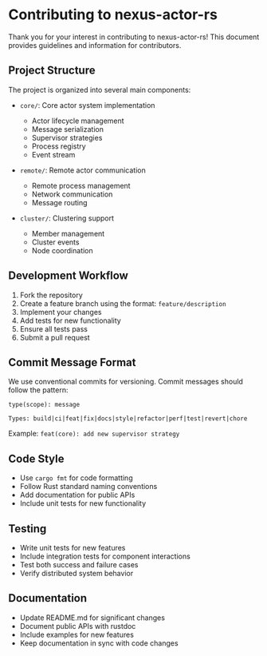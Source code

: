 # Contributing to nexus-actor-rs

Thank you for your interest in contributing to nexus-actor-rs! This document provides guidelines and information for contributors.

## Project Structure

The project is organized into several main components:

- `core/`: Core actor system implementation
  - Actor lifecycle management
  - Message serialization
  - Supervisor strategies
  - Process registry
  - Event stream
  
- `remote/`: Remote actor communication
  - Remote process management
  - Network communication
  - Message routing

- `cluster/`: Clustering support
  - Member management
  - Cluster events
  - Node coordination

## Development Workflow

1. Fork the repository
2. Create a feature branch using the format: `feature/description`
3. Implement your changes
4. Add tests for new functionality
5. Ensure all tests pass
6. Submit a pull request

## Commit Message Format

We use conventional commits for versioning. Commit messages should follow the pattern:
```
type(scope): message

Types: build|ci|feat|fix|docs|style|refactor|perf|test|revert|chore
```

Example: `feat(core): add new supervisor strategy`

## Code Style

- Use `cargo fmt` for code formatting
- Follow Rust standard naming conventions
- Add documentation for public APIs
- Include unit tests for new functionality

## Testing

- Write unit tests for new features
- Include integration tests for component interactions
- Test both success and failure cases
- Verify distributed system behavior

## Documentation

- Update README.md for significant changes
- Document public APIs with rustdoc
- Include examples for new features
- Keep documentation in sync with code changes
